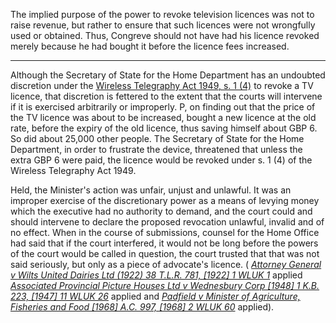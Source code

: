 The implied purpose of the power to revoke television licences was not to raise revenue, but rather to ensure that such licences were not wrongfully used or obtained. Thus, Congreve should not have had his licence revoked merely because he had bought it before the licence fees increased.

---

Although the Secretary of State for the Home Department has an undoubted discretion under the [Wireless Telegraphy Act 1949, s. 1 (4)](https://uk.westlaw.com/Document/I60A97EC0E42311DAA7CF8F68F6EE57AB/View/FullText.html?originationContext=document&transitionType=DocumentItem&ppcid=a03391d7407b4151bed9a79c5b878414&contextData=(sc.Default)) to revoke a TV licence, that discretion is fettered to the extent that the courts will intervene if it is exercised arbitrarily or improperly. P, on finding out that the price of the TV licence was about to be increased, bought a new licence at the old rate, before the expiry of the old licence, thus saving himself about GBP 6. So did about 25,000 other people. The Secretary of State for the Home Department, in order to frustrate the device, threatened that unless the extra GBP 6 were paid, the licence would be revoked under s. 1 (4) of the Wireless Telegraphy Act 1949.

Held, the Minister's action was unfair, unjust and unlawful. It was an improper exercise of the discretionary power as a means of levying money which the executive had no authority to demand, and the court could and should intervene to declare the proposed revocation unlawful, invalid and of no effect. When in the course of submissions, counsel for the Home Office had said that if the court interfered, it would not be long before the powers of the court would be called in question, the court trusted that that was not said seriously, but only as a piece of advocate's licence. ( _[Attorney General v Wilts United Dairies Ltd (1922) 38 T.L.R. 781, [1922] 1 WLUK 1](https://uk.westlaw.com/Document/I9C9D9890E57111DAB242AFEA6182DD7E/View/FullText.html?originationContext=document&transitionType=DocumentItem&ppcid=a03391d7407b4151bed9a79c5b878414&contextData=(sc.Default))_ applied _[Associated Provincial Picture Houses Ltd v Wednesbury Corp [1948] 1 K.B. 223, [1947] 11 WLUK 26](https://uk.westlaw.com/Document/I68410501E42711DA8FC2A0F0355337E9/View/FullText.html?originationContext=document&transitionType=DocumentItem&ppcid=a03391d7407b4151bed9a79c5b878414&contextData=(sc.Default))_ applied and _[Padfield v Minister of Agriculture, Fisheries and Food [1968] A.C. 997, [1968] 2 WLUK 60](https://uk.westlaw.com/Document/I192CC480E42811DA8FC2A0F0355337E9/View/FullText.html?originationContext=document&transitionType=DocumentItem&ppcid=a03391d7407b4151bed9a79c5b878414&contextData=(sc.Default))_ applied).
